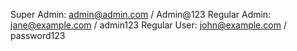 Super Admin: admin@admin.com / Admin@123
Regular Admin: jane@example.com / admin123
Regular User: john@example.com / password123
